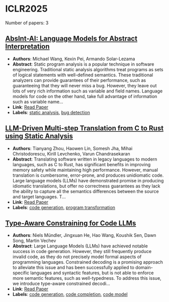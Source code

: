 # ICLR2025

Number of papers: 3

## [AbsInt-AI: Language Models for Abstract Interpretation](paper_2.md)
- **Authors**: Michael Wang, Kexin Pei, Armando Solar-Lezama
- **Abstract**: Static program analysis is a popular technique in software engineering. Traditional static analysis algorithms treat programs as sets of logical statements with well-defined semantics. These traditional analyzers can provide guarantees of their performance, such as guaranteeing that they will never miss a bug. However, they leave out lots of very rich information such as variable and field names. Language models for code on the other hand, take full advantage of information such as variable name...
- **Link**: [Read Paper](https://openreview.net/forum?id=3RP6YmKo59)
- **Labels**: [static analysis](../../labels/static_analysis.md), [bug detection](../../labels/bug_detection.md)


## [LLM-Driven Multi-step Translation from C to Rust using Static Analysis](paper_3.md)
- **Authors**: Tianyang Zhou, Haowen Lin, Somesh Jha, Mihai Christodorescu, Kirill Levchenko, Varun Chandrasekaran
- **Abstract**: Translating software written in legacy languages to modern languages, such as C to Rust, has significant benefits in improving memory safety while maintaining high performance. However, manual translation is cumbersome, error-prone, and produces unidiomatic code. Large language models (LLMs) have demonstrated promise in producing idiomatic translations, but offer no correctness guarantees as they lack the ability to capture all the semantics differences between the source and target languages. T...
- **Link**: [Read Paper](https://arxiv.org/html/2503.12511v2)
- **Labels**: [code generation](../../labels/code_generation.md), [program transformation](../../labels/program_transformation.md)


## [Type-Aware Constraining for Code LLMs](paper_1.md)
- **Authors**: Niels Mündler, Jingxuan He, Hao Wang, Koushik Sen, Dawn Song, Martin Vechev
- **Abstract**: Large Language Models (LLMs) have achieved notable success in code generation. However, they still frequently produce invalid code, as they do not precisely model formal aspects of programming languages. Constrained decoding is a promising approach to alleviate this issue and has been successfully applied to domain-specific languages and syntactic features, but is not able to enforce more semantic features, such as well-typedness. To address this issue, we introduce type-aware constrained decodi...
- **Link**: [Read Paper](https://openreview.net/forum?id=DNAapYMXkc)
- **Labels**: [code generation](../../labels/code_generation.md), [code completion](../../labels/code_completion.md), [code model](../../labels/code_model.md)
